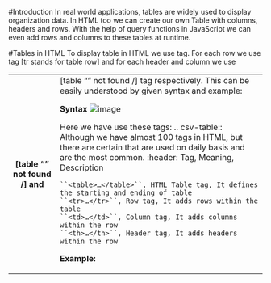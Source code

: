 #Introduction
In real world applications, tables are widely used to display organization data. In HTML too we can create our own Table with columns, headers and rows. 
With the help of query functions in JavaScript we can even add rows and columns to these tables at runtime.

#Tables in HTML
To display table in HTML we use <table> tag. For each row we use <tr> tag [tr stands for table row] and for each header and column we use <th> [table “” not found /]
and <td> [table “” not found /]
tag respectively. This can be easily understood by given syntax and example:
  
**Syntax**
  ![image](https://user-images.githubusercontent.com/65892342/234262893-2c74ecac-e92c-4479-88bf-393388c6d98b.png)
  
Here we have use these tags:
  .. csv-table:: Although we have almost 100 tags in HTML, but there are certain that are used on daily basis and are the most common.
    :header: Tag, Meaning, Description

    ``<table>…</table>``, HTML Table tag, It defines the starting and ending of table
    ``<tr>…</tr>``, Row tag, It adds rows within the table
    ``<td>…</td>``, Column tag, It adds columns within the row
    ``<th>…</th>``, Header tag, It adds headers within the row
    
**Example:**  

